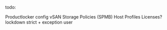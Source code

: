 todo:

Productlocker config
vSAN Storage Policies (SPMB)
Host Profiles
Licenses?
lockdown strict + exception user